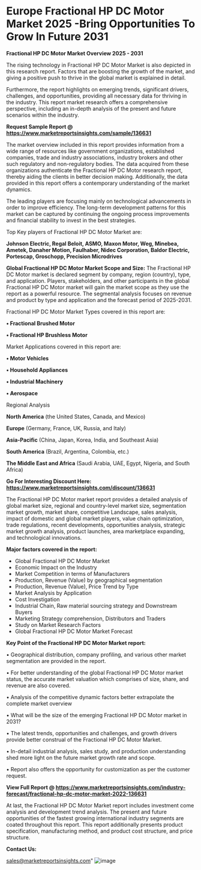 # Europe Fractional HP DC Motor Market 2025 -Bring Opportunities To Grow In Future 2031

<Strong> Fractional HP DC Motor Market Overview 2025 - 2031</strong>

The rising technology in Fractional HP DC Motor Market is also depicted in this research report. Factors that are boosting the growth of the market, and giving a positive push to thrive in the global market is explained in detail.

Furthermore, the report highlights on emerging trends, significant drivers, challenges, and opportunities, providing all necessary data for thriving in the industry. This report market research offers a comprehensive perspective, including an in-depth analysis of the present and future scenarios within the industry.

<strong>Request Sample Report @ <a href=https://www.marketreportsinsights.com/sample/136631>https://www.marketreportsinsights.com/sample/136631</a></strong>

The market overview included in this report provides information from a wide range of resources like government organizations, established companies, trade and industry associations, industry brokers and other such regulatory and non-regulatory bodies. The data acquired from these organizations authenticate the Fractional HP DC Motor research report, thereby aiding the clients in better decision making. Additionally, the data provided in this report offers a contemporary understanding of the market dynamics.

The leading players are focusing mainly on technological advancements in order to improve efficiency. The long-term development patterns for this market can be captured by continuing the ongoing process improvements and financial stability to invest in the best strategies.

Top Key players of Fractional HP DC Motor Market are:

<strong>Johnson Electric, Regal Beloit, ASMO, Maxon Motor, Weg, Minebea, Ametek, Danaher Motion, Faulhaber, Nidec Corporation, Baldor Electric, Portescap, Groschopp, Precision Microdrives</strong>

<strong><b>Global Fractional HP DC Motor Market Scope and Size:</b></strong>
The Fractional HP DC Motor market is declared segment by company, region (country), type, and application. Players, stakeholders, and other participants in the global Fractional HP DC Motor market will gain the market scope as they use the report as a powerful resource. The segmental analysis focuses on revenue and product by type and application and the forecast period of 2025-2031.

Fractional HP DC Motor Market Types covered in this report are:

<strong>• Fractional Brushed Motor

• Fractional HP Brushless Motor</strong>

Market Applications covered in this report are:

<strong>• Motor Vehicles

• Household Appliances

• Industrial Machinery

• Aerospace</strong> 

Regional Analysis

<strong>North America</strong> (the United States, Canada, and Mexico)

<strong>Europe</strong> (Germany, France, UK, Russia, and Italy)

<strong>Asia-Pacific</strong> (China, Japan, Korea, India, and Southeast Asia)

<strong>South America</strong> (Brazil, Argentina, Colombia, etc.)

<strong>The Middle East and Africa</strong> (Saudi Arabia, UAE, Egypt, Nigeria, and South Africa)

<strong>Go For Interesting Discount Here: <a href=https://www.marketreportsinsights.com/discount/136631>https://www.marketreportsinsights.com/discount/136631</a></strong>

The Fractional HP DC Motor market report provides a detailed analysis of global market size, regional and country-level market size, segmentation market growth, market share, competitive Landscape, sales analysis, impact of domestic and global market players, value chain optimization, trade regulations, recent developments, opportunities analysis, strategic market growth analysis, product launches, area marketplace expanding, and technological innovations.

<strong><b>Major factors covered in the report:</b></strong>
<ul>
  <li>Global Fractional HP DC Motor Market </li>
  <li>Economic Impact on the Industry</li>
  <li>Market Competition in terms of Manufacturers</li>
  <li>Production, Revenue (Value) by geographical segmentation</li>
  <li>Production, Revenue (Value), Price Trend by Type</li>
  <li>Market Analysis by Application</li>
  <li>Cost Investigation</li>
  <li>Industrial Chain, Raw material sourcing strategy and Downstream Buyers</li>
  <li>Marketing Strategy comprehension, Distributors and Traders</li>
  <li>Study on Market Research Factors</li>
  <li>Global Fractional HP DC Motor Market Forecast</li>
</ul>

<strong><b>Key Point of the Fractional HP DC Motor Market report:</b></strong>

• Geographical distribution, company profiling, and various other market segmentation are provided in the report.

• For better understanding of the global Fractional HP DC Motor market status, the accurate market valuation which comprises of size, share, and revenue are also covered.

• Analysis of the competitive dynamic factors better extrapolate the complete market overview

• What will be the size of the emerging Fractional HP DC Motor market in 2031?

• The latest trends, opportunities and challenges, and growth drivers provide better construal of the Fractional HP DC Motor Market.

• In-detail industrial analysis, sales study, and production understanding shed more light on the future market growth rate and scope.

• Report also offers the opportunity for customization as per the customer request.

<strong><b>View Full Report @ <a href=https://www.marketreportsinsights.com/industry-forecast/fractional-hp-dc-motor-market-2022-136631>https://www.marketreportsinsights.com/industry-forecast/fractional-hp-dc-motor-market-2022-136631</a></b></strong>


At last, the Fractional HP DC Motor Market report includes investment come analysis and development trend analysis. The present and future opportunities of the fastest growing international industry segments are coated throughout this report. This report additionally presents product specification, manufacturing method, and product cost structure, and price structure.

<strong>Contact Us:</strong>

sales@marketreportsinsights.com"
![image](https://github.com/user-attachments/assets/b62bf52f-3f9d-457f-a5b6-5693027ca69d)

